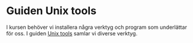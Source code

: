 ---
...
Guiden Unix tools
==================================

I kursen behöver vi installera några verktyg och program som underlättar för oss. I guiden [Unix tools](guide/unix-tools) samlar vi diverse verktyg.

